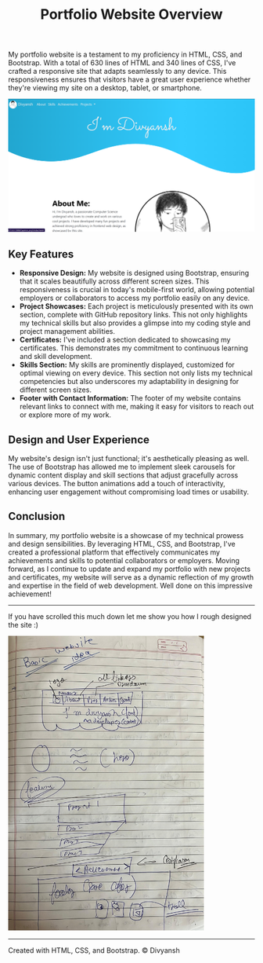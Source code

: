 <!DOCTYPE html>
<html lang="en">
<head>
    <meta charset="UTF-8">
    <meta name="viewport" content="width=device-width, initial-scale=1.0">
    
</head>
<body>
    <header>
        <h1>Portfolio Website Overview </h1>
    </header>
    <main>
        <section>
            
<p>My portfolio website is a testament to my proficiency in HTML, CSS, and Bootstrap. With a total of 630 lines of HTML and 340 lines of CSS, I've crafted a responsive site that adapts seamlessly to any device. This responsiveness ensures that visitors have a great user experience whether they're viewing my site on a desktop, tablet, or smartphone.</p>
        </section>
      <img src="https://github.com/itzdiv/portfolio-site/blob/main/images/image.png" alt ="Screenshot of website">
        <section>
            <h2>Key Features</h2>
            <ul>
                <li><strong>Responsive Design:</strong> My website is designed using Bootstrap, ensuring that it scales beautifully across different screen sizes. This responsiveness is crucial in today's mobile-first world, allowing potential employers or collaborators to access my portfolio easily on any device.</li>
                <li><strong>Project Showcases:</strong> Each project is meticulously presented with its own section, complete with GitHub repository links. This not only highlights my technical skills but also provides a glimpse into my coding style and project management abilities.</li>
                <li><strong>Certificates:</strong> I've included a section dedicated to showcasing my certificates. This demonstrates my commitment to continuous learning and skill development.</li>
                <li><strong>Skills Section:</strong> My skills are prominently displayed, customized for optimal viewing on every device. This section not only lists my technical competencies but also underscores my adaptability in designing for different screen sizes.</li>
                <li><strong>Footer with Contact Information:</strong> The footer of my website contains relevant links to connect with me, making it easy for visitors to reach out or explore more of my work.</li>
            </ul>
        </section>
        <section>
            <h2>Design and User Experience</h2>
            <p>My website's design isn't just functional; it's aesthetically pleasing as well. The use of Bootstrap has allowed me to implement sleek carousels for dynamic content display and skill sections that adjust gracefully across various devices. The button animations add a touch of interactivity, enhancing user engagement without compromising load times or usability.</p>
        </section>
        <section>
            <h2>Conclusion</h2>
            <p>In summary, my portfolio website is a showcase of my technical prowess and design sensibilities. By leveraging HTML, CSS, and Bootstrap, I've created a professional platform that effectively communicates my achievements and skills to potential collaborators or employers. Moving forward, as I continue to update and expand my portfolio with new projects and certificates, my website will serve as a dynamic reflection of my growth and expertise in the field of web development. Well done on this impressive achievement!</p>
        </section>
    </main>
    <hr>
    <p>If you have scrolled this much down let me show you how I rough designed the site :) </p>
    <img src="https://github.com/itzdiv/portfolio-site/blob/main/images/layout_capt_1.jpg" alt ="Original Rough Layout" height="600vh" width="400vh">
    <footer>
        <hr>
        <p>Created with HTML, CSS, and Bootstrap. &copy; Divyansh <?php echo date("Y"); ?></p>
    </footer>
</body>
</html>
